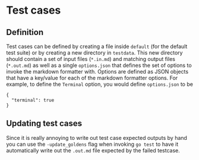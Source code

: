 Test cases
==========

Definition
----------

Test cases can be defined by creating a file inside `default` (for the default
test suite) or by creating a new directory in `testdata`. This new directory
should contain a set of input files (`*.in.md`) and matching output files
(`*.out.md`) as well as a single `options.json` that defines the set of options
to invoke the markdown formatter with. Options are defined as JSON objects that
have a key/value for each of the markdown formatter options. For example, to
define the `Terminal` option, you would define `options.json` to be

```
{
  "terminal": true
}
```

Updating test cases
-------------------

Since it is really annoying to write out test case expected outputs by hand you
can use the `-update_goldens` flag when invoking `go test` to have it
automatically write out the `.out.md` file expected by the failed testcase.
